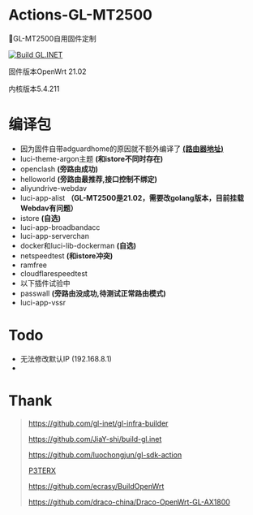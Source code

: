 # Actions-GL-MT2500
📌GL-MT2500自用固件定制

[![Build GL.INET](https://github.com/AoThen/Actions-GL-MT2500/actions/workflows/GL.INET.yml/badge.svg?branch=main)](https://github.com/AoThen/Actions-GL-MT2500/actions/workflows/GL.INET.yml)

固件版本OpenWrt 21.02

内核版本5.4.211

# 编译包
- 因为固件自带adguardhome的原因就不额外编译了   [**(路由器地址)**](http://192.168.8.1/#/adguardhome)
- luci-theme-argon主题 **(和istore不同时存在)**
- openclash **(旁路由成功)**
- helloworld **(旁路由最推荐,接口控制不绑定)**
- aliyundrive-webdav
- luci-app-alist **（GL-MT2500是21.02，需要改golang版本，目前挂载Webdav有问题）**
- istore **(自选)**
- luci-app-broadbandacc
- luci-app-serverchan
- docker和luci-lib-dockerman  **(自选)**
- netspeedtest **(和istore冲突)**
- ramfree
- cloudflarespeedtest
- 以下插件试验中
- passwall **(旁路由没成功,待测试正常路由模式)**
- luci-app-vssr

# Todo

- 无法修改默认IP (192.168.8.1)
- 

# Thank
> https://github.com/gl-inet/gl-infra-builder
> 
> https://github.com/JiaY-shi/build-gl.inet
> 
> https://github.com/luochongjun/gl-sdk-action
> 
> [P3TERX](https://p3terx.com)
>
> https://github.com/ecrasy/BuildOpenWrt
> 
> https://github.com/draco-china/Draco-OpenWrt-GL-AX1800
> 